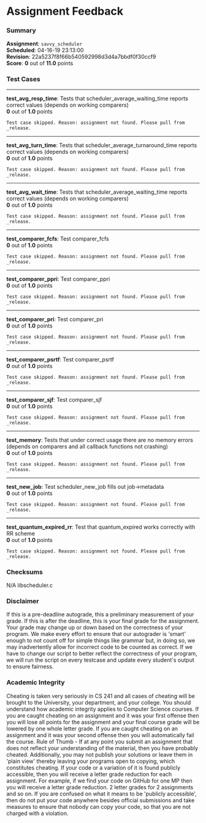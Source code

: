# Assignment Feedback

### Summary

**Assignment**: `savvy_scheduler`  
**Scheduled**: 04-16-19 23:13:00  
**Revision**: 22a5237f8f66b540592998d3d4a7bbdf0f30ccf9  
**Score**: **0** out of **11.0** points

### Test Cases
---

**test_avg_resp_time**: Tests that scheduler_average_waiting_time reports correct values (depends on working comparers)  
**0** out of **1.0** points
```
Test case skipped. Reason: assignment not found. Please pull from _release.
```
---

**test_avg_turn_time**: Tests that scheduler_average_turnaround_time reports correct values (depends on working comparers)  
**0** out of **1.0** points
```
Test case skipped. Reason: assignment not found. Please pull from _release.
```
---

**test_avg_wait_time**: Tests that scheduler_average_waiting_time reports correct values (depends on working comparers)  
**0** out of **1.0** points
```
Test case skipped. Reason: assignment not found. Please pull from _release.
```
---

**test_comparer_fcfs**: Test comparer_fcfs  
**0** out of **1.0** points
```
Test case skipped. Reason: assignment not found. Please pull from _release.
```
---

**test_comparer_ppri**: Test comparer_ppri  
**0** out of **1.0** points
```
Test case skipped. Reason: assignment not found. Please pull from _release.
```
---

**test_comparer_pri**: Test comparer_pri  
**0** out of **1.0** points
```
Test case skipped. Reason: assignment not found. Please pull from _release.
```
---

**test_comparer_psrtf**: Test comparer_psrtf  
**0** out of **1.0** points
```
Test case skipped. Reason: assignment not found. Please pull from _release.
```
---

**test_comparer_sjf**: Test comparer_sjf  
**0** out of **1.0** points
```
Test case skipped. Reason: assignment not found. Please pull from _release.
```
---

**test_memory**: Tests that under correct usage there are no memory errors (depends on comparers and all callback functions not crashing)  
**0** out of **1.0** points
```
Test case skipped. Reason: assignment not found. Please pull from _release.
```
---

**test_new_job**: Test scheduler_new_job fills out job->metadata  
**0** out of **1.0** points
```
Test case skipped. Reason: assignment not found. Please pull from _release.
```
---

**test_quantum_expired_rr**: Test that quantum_expired works correctly with RR scheme  
**0** out of **1.0** points
```
Test case skipped. Reason: assignment not found. Please pull from _release.
```
### Checksums

N/A libscheduler.c


### Disclaimer
If this is a pre-deadline autograde, this a preliminary measurement of your grade.
If this is after the deadline, this is your final grade for the assignment.
Your grade may change up or down based on the correctness of your program.
We make every effort to ensure that our autograder is 'smart' enough to not count off
for simple things like grammar but, in doing so, we may inadvertently allow for
incorrect code to be counted as correct.
If we have to change our script to better reflect the correctness of your program,
we will run the script on every testcase and update every student's output to ensure fairness.



### Academic Integrity
Cheating is taken very seriously in CS 241 and all cases of cheating will be brought to the University, your department, and your college.
You should understand how academic integrity applies to Computer Science courses.
If you are caught cheating on an assignment and it was your first offense then you will lose all points for the assignment and your final course
grade will be lowered by one whole letter grade. If you are caught cheating on an assignment and it was your second offense then you will automatically fail the course.
Rule of Thumb - If at any point you submit an assignment that does not reflect your understanding of the material, then you have probably cheated.
Additionally, you may not publish your solutions or leave them in 'plain view' thereby leaving your programs open to copying, which constitutes cheating.
If your code or a variation of it is found publicly accessible, then you will receive a letter grade reduction for each assignment.
For example, if we find your code on GitHub for one MP then you will receive a letter grade reduction. 2 letter grades for 2 assignments and so on.
If you are confused on what it means to be 'publicly accessible', then do not put your code anywhere besides official submissions and take measures
to ensure that nobody can copy your code, so that you are not charged with a violation.


